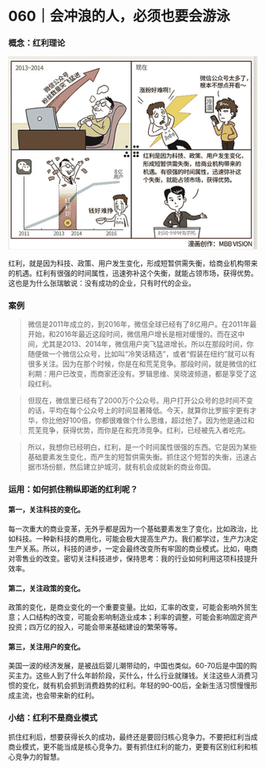 # 060｜会冲浪的人，必须也要会游泳

### 概念：红利理论

![](img/b900e99d74f012f903912ece3a467b98.jpg)

红利，就是因为科技、政策、用户发生变化，形成短暂供需失衡，给商业机构带来的机遇。红利有很强的时间属性，迅速弥补这个失衡，就能占领市场，获得优势。这也是为什么张瑞敏说：没有成功的企业，只有时代的企业。

### 案例

> 微信是2011年成立的，到2016年，微信全球已经有了8亿用户。在2011年最开始，和2016年最近这段时间，微信用户增长是相对缓慢的。而在这中间，尤其是2013、2014年，微信用户突飞猛进增长。所以在那段时间，你随便做一个微信公众号，比如叫“冷笑话精选”，或者“假装在纽约”就可以有很多关注。因为在那个时候，你是在和荒芜竞争。那段时间，就是微信的红利期：用户已改变，而商家还没有。罗辑思维、吴晓波频道，都是享受了这段红利。

> 但现在，微信里已经有了2000万个公众号。用户打开公众号的总时间不变的话，平均在每个公众号上的时间显著降低。今天，就算你比罗振宇更有才华，你比他好100倍，你都很难做个什么思维，超过他了。因为他是通过和荒芜竞争，获得优势，而你是在和充沛竞争。红利，已经被先入者吃完。

> 所以，我想你已经明白，红利，是一个时间属性很强的东西。它是因为某些基础要素发生变化，而产生的短暂供需失衡。抓住这个短暂的失衡，迅速占据市场份额，然后建立护城河，就有机会成就新的商业帝国。

### 运用：如何抓住稍纵即逝的红利呢？

#### 第一，关注科技的变化。

每一次重大的商业变革，无外乎都是因为一个基础要素发生了变化，比如政治，比如科技。一种新科技的商用化，可能会极大提高生产力。我们都学过，生产力决定生产关系。所以，科技的进步，一定会最终改变所有牢固的商业模式。比如，电商对零售业的改变。密切关注科技进步，保持思考：我的行业如何利用这项科技提升效率。

#### 第二，关注政策的变化。

政策的变化，是商业变化的一个重要变量。比如，汇率的改变，可能会影响外贸生意；人口结构的改变，可能会影响制造业成本；利率的调整，可能会影响固定资产投资；四万亿的投入，可能会带来基础建设的繁荣等等。

#### 第三，关注用户的变化。

美国一波的经济发展，是被战后婴儿潮带动的，中国也类似。60-70后是中国的购买主力。这些人到了什么年龄阶段，买什么，什么行业就赚钱。关注这些人消费习惯的变化，就有机会抓到消费趋势的红利。年轻的90-00后，全新生活习惯慢慢形成主流，也会带来新的红利。

### 小结：红利不是商业模式

抓住红利后，想要获得长久的成功，最终还是要回归核心竞争力。不要把红利当成商业模式，更不能当成是核心竞争力。要有抓住红利的能力，更要有区别红利和核心竞争力的智慧。